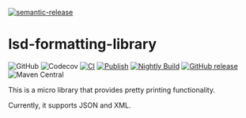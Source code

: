 [![semantic-release](https://img.shields.io/badge/semantic-release-e10079.svg?logo=semantic-release)](https://github.com/semantic-release/semantic-release)

# lsd-formatting-library

![GitHub](https://img.shields.io/github/license/lsd-consulting/lsd-formatting-library)
![Codecov](https://img.shields.io/codecov/c/github/lsd-consulting/lsd-formatting-library)
[![CI](https://github.com/lsd-consulting/lsd-formatting-library/actions/workflows/ci.yml/badge.svg)](https://github.com/lsd-consulting/lsd-formatting-library/actions/workflows/ci.yml)
[![Publish](https://github.com/lsd-consulting/lsd-formatting-library/actions/workflows/publish.yml/badge.svg)](https://github.com/lsd-consulting/lsd-formatting-library/actions/workflows/publish.yml)
[![Nightly Build](https://github.com/lsd-consulting/lsd-formatting-library/actions/workflows/nightly.yml/badge.svg)](https://github.com/lsd-consulting/lsd-formatting-library/actions/workflows/nightly.yml)
[![GitHub release](https://img.shields.io/github/release/lsd-consulting/lsd-formatting-library)](https://github.com/lsd-consulting/lsd-formatting-library/releases)
![Maven Central](https://img.shields.io/maven-central/v/io.github.lsd-consulting/lsd-formatting-library)

This is a micro library that provides pretty printing functionality.

Currently, it supports JSON and XML.
